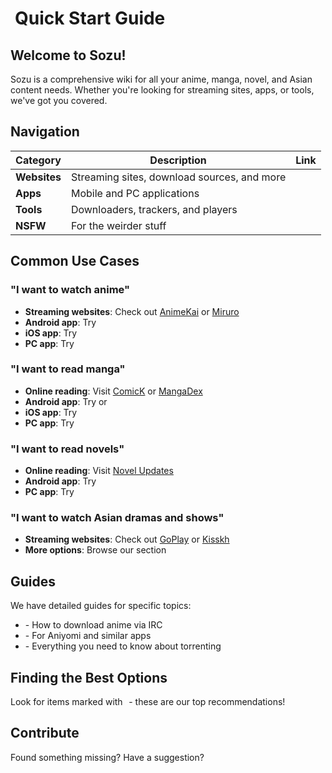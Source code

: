 # <iconify-icon icon="fa6-solid:bolt" style="margin-right:0.25em;color:#63E6BE;"></iconify-icon> Quick Start Guide

## Welcome to Sozu!

Sozu is a comprehensive wiki for all your anime, manga, novel, and Asian content needs. Whether you're looking for streaming sites, apps, or tools, we've got you covered.

## Navigation

| Category | Description | Link |
|----------|-------------|------|
| **Websites** | Streaming sites, download sources, and more | [<Pill name="Websites" />](/websites) |
| **Apps** | Mobile and PC applications | [<Pill name="Apps" />](/apps) |
| **Tools** | Downloaders, trackers, and players | [<Pill name="Tools" />](/tools) |
| **NSFW** | For the weirder stuff | [<Pill name="NSFW" />](/nsfw) |

## Common Use Cases

### "I want to watch anime"

- **Streaming websites**: Check out [AnimeKai](https://animekai.to) or [Miruro](https://miruro.tv)
- **Android app**: Try [<Pill name="Aniyomi" />](/apps#anime)
- **iOS app**: Try [<Pill name="AnymeX" />](/apps#anime-1)
- **PC app**: Try [<Pill name="Miru" />](/apps#anime-2)

### "I want to read manga"

- **Online reading**: Visit [ComicK](https://comick.io) or [MangaDex](https://mangadex.org)
- **Android app**: Try [<Pill name="Kotatsu" />](/apps#manga) or [<Pill name="Yokai" />](/apps#manga)
- **iOS app**: Try [<Pill name="Paperback" />](/apps#manga-1)
- **PC app**: Try [<Pill name="Houdoku" />](/apps#manga-2)

### "I want to read novels"

- **Online reading**: Visit [Novel Updates](http://novelupdates.com)
- **Android app**: Try [<Pill name="LN Reader" />](/apps#novels)
- **PC app**: Try [<Pill name="Calibre" />](/apps#novels-1)

### "I want to watch Asian dramas and shows"

- **Streaming websites**: Check out [GoPlay](https://goplay.su) or [Kisskh](https://kisskh.co)
- **More options**: Browse our [<Pill name="Asian Content" />](/websites#asian-content) section

## Guides

We have detailed guides for specific topics:

- [<Pill name="IRC Guide" />](/guide/irc) - How to download anime via IRC
- [<Pill name="Extension Repos" />](/guide/extension-repos) - For Aniyomi and similar apps
- [<Pill name="Torrenting" />](/guide/torrenting/getting-started) - Everything you need to know about torrenting

## Finding the Best Options

Look for items marked with <iconify-icon icon="twemoji:star" style="margin:0 0.2em;color:#ffd700;vertical-align:-0.15em;"></iconify-icon> - these are our top recommendations!

## Contribute

Found something missing? Have a suggestion?

[<Pill name="Submit Feedback" icon="mdi:github" color="gray" />](https://github.com/cyckey/sozu/issues)